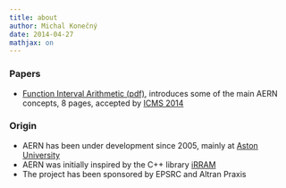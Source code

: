 ```yaml
---
title: about
author: Michal Konečný
date: 2014-04-27
mathjax: on
---
```



### Papers

  * [Function Interval Arithmetic (pdf)](http://duracz.net/jan/publications/icms2014.pdf), 
    introduces some of the main AERN concepts,
    8 pages,
    accepted by [ICMS 2014](http://voronoi.hanyang.ac.kr/icms2014/) 
    
 
### Origin

  * AERN has been under development since 2005, mainly at [Aston University](http://www.aston.ac.uk/)
  * AERN was initially inspired by the C++ library [iRRAM](http://irram.uni-trier.de/)
  * The project has been sponsored by EPSRC and Altran Praxis



